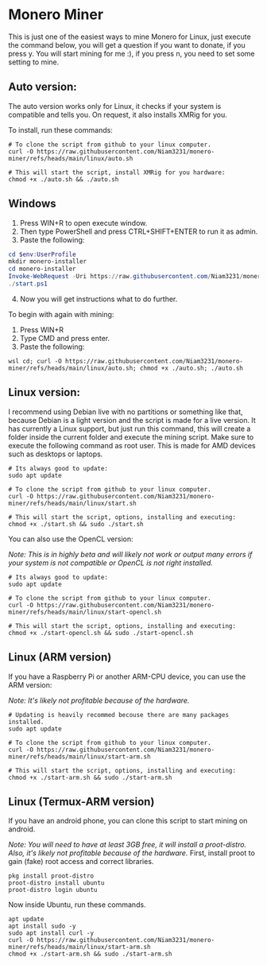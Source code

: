 # Monero Miner
This is just one of the easiest ways to mine Monero for Linux, just execute the command below, you will get a question if you want to donate, if you press y. You will start mining for me :), if you press n, you need to set some setting to mine.

## Auto version:
The auto version works only for Linux, it checks if your system is compatible and tells you. On request, it also installs XMRig for you.

To install, run these commands:
``` shell
# To clone the script from github to your linux computer.
curl -O https://raw.githubusercontent.com/Niam3231/monero-miner/refs/heads/main/linux/auto.sh

# This will start the script, install XMRig for you hardware:
chmod +x ./auto.sh && ./auto.sh
```
## Windows
1. Press WIN+R to open execute window.
2. Then type PowerShell and press CTRL+SHIFT+ENTER to run it as admin.
3. Paste the following:
``` powershell
cd $env:UserProfile
mkdir monero-installer
cd monero-installer
Invoke-WebRequest -Uri https://raw.githubusercontent.com/Niam3231/monero-miner/refs/heads/main/windows/start.ps1 -OutFile start.ps1
./start.ps1
```
4. Now you will get instructions what to do further.

To begin with again with mining:
1. Press WIN+R
2. Type CMD and press enter.
3. Paste the following:
``` batch
wsl cd; curl -O https://raw.githubusercontent.com/Niam3231/monero-miner/refs/heads/main/linux/auto.sh; chmod +x ./auto.sh; ./auto.sh
```

## Linux version:
I recommend using Debian live with no partitions or something like that, because Debian is a light version and the script is made for a live version.
It has currently a Linux support, but just run this command, this will create a folder inside the current folder and execute the mining script. Make sure to execute the following command as root user. This is made for AMD devices such as desktops or laptops.

``` shell
# Its always good to update:
sudo apt update

# To clone the script from github to your linux computer.
curl -O https://raw.githubusercontent.com/Niam3231/monero-miner/refs/heads/main/linux/start.sh

# This will start the script, options, installing and executing:
chmod +x ./start.sh && sudo ./start.sh
```
You can also use the OpenCL version:

_Note: This is in highly beta and will likely not work or output many errors if your system is not compatible or OpenCL is not right installed._
``` shell
# Its always good to update:
sudo apt update

# To clone the script from github to your linux computer.
curl -O https://raw.githubusercontent.com/Niam3231/monero-miner/refs/heads/main/linux/start-opencl.sh

# This will start the script, options, installing and executing:
chmod +x ./start-opencl.sh && sudo ./start-opencl.sh
```
## Linux (ARM version)
If you have a Raspberry Pi or another ARM-CPU device, you can use the ARM version:

_Note: It's likely not profitable because of the hardware._
``` shell
# Updating is heavily recommed becouse there are many packages installed.
sudo apt update

# To clone the script from github to your linux computer.
curl -O https://raw.githubusercontent.com/Niam3231/monero-miner/refs/heads/main/linux/start-arm.sh

# This will start the script, options, installing and executing:
chmod +x ./start-arm.sh && sudo ./start-arm.sh
```
## Linux (Termux-ARM version)
If you have an android phone, you can clone this script to start mining on android.

_Note: You will need to have at least 3GB free, it will install a proot-distro. Also, it's likely not profitable because of the hardware._
First, install proot to gain (fake) root access and correct libraries.
``` shell
pkg install proot-distro
proot-distro install ubuntu
proot-distro login ubuntu
```
Now inside Ubuntu, run these commands.
``` shell
apt update
apt install sudo -y
sudo apt install curl -y
curl -O https://raw.githubusercontent.com/Niam3231/monero-miner/refs/heads/main/linux/start-arm.sh
chmod +x ./start-arm.sh && sudo ./start-arm.sh
```
